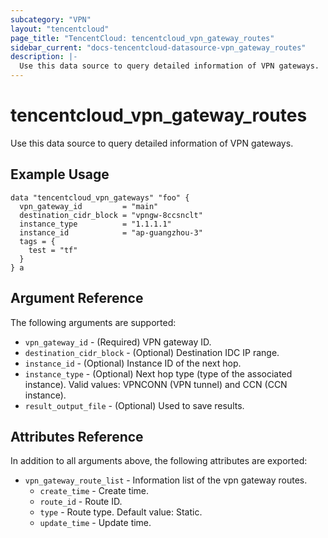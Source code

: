 ```yaml
---
subcategory: "VPN"
layout: "tencentcloud"
page_title: "TencentCloud: tencentcloud_vpn_gateway_routes"
sidebar_current: "docs-tencentcloud-datasource-vpn_gateway_routes"
description: |-
  Use this data source to query detailed information of VPN gateways.
---
```


# tencentcloud_vpn_gateway_routes

Use this data source to query detailed information of VPN gateways.

## Example Usage

```hcl
data "tencentcloud_vpn_gateways" "foo" {
  vpn_gateway_id         = "main"
  destination_cidr_block = "vpngw-8ccsnclt"
  instance_type          = "1.1.1.1"
  instance_id            = "ap-guangzhou-3"
  tags = {
    test = "tf"
  }
} a
```

## Argument Reference

The following arguments are supported:

* `vpn_gateway_id` - (Required) VPN gateway ID.
* `destination_cidr_block` - (Optional) Destination IDC IP range.
* `instance_id` - (Optional) Instance ID of the next hop.
* `instance_type` - (Optional) Next hop type (type of the associated instance). Valid values: VPNCONN (VPN tunnel) and CCN (CCN instance).
* `result_output_file` - (Optional) Used to save results.

## Attributes Reference

In addition to all arguments above, the following attributes are exported:

* `vpn_gateway_route_list` - Information list of the vpn gateway routes.
  * `create_time` - Create time.
  * `route_id` - Route ID.
  * `type` - Route type. Default value: Static.
  * `update_time` - Update time.


